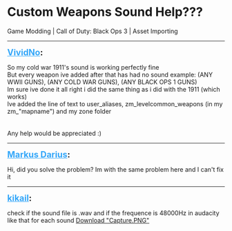 # Custom Weapons Sound Help???
Game Modding | Call of Duty: Black Ops 3 | Asset Importing

---
<strong style="font-size: 1.4em;"><span style="text-decoration: underline;text-decoration-color: #34a7f9;"><span style="color:#34a7f9;">VividNo</span></span>:</strong>

<p>So my cold war 1911&#39;s sound is working perfectly fine<br />But every weapon ive added after that has had no sound example: (ANY WWII GUNS), (ANY COLD WAR GUNS), (ANY BLACK OPS 1 GUNS)<br />Im sure ive done it all right i did the same thing as i did with the 1911 (which works)<br />Ive added the line of text to user_aliases, zm_levelcommon_weapons (in my zm_&quot;mapname&quot;) and my zone folder<br /><br /><br />Any help would be appreciated :)</p>

---
<strong style="font-size: 1.4em;"><span style="text-decoration: underline;text-decoration-color: #34a7f9;"><span style="color:#34a7f9;">Markus Darius</span></span>:</strong>

<p>Hi, did you solve the problem? Im with the same problem here and I can&#39;t fix it</p>

---
<strong style="font-size: 1.4em;"><span style="text-decoration: underline;text-decoration-color: #34a7f9;"><span style="color:#34a7f9;">kikail</span></span>:</strong>

<p>check if the sound file is .wav and if the frequence is 48000Hz in audacity like that for each sound <a href="{{ '/wiki/threads/assets/1259.PNG' | relative_url }}">Download "Capture.PNG"</a></p>
